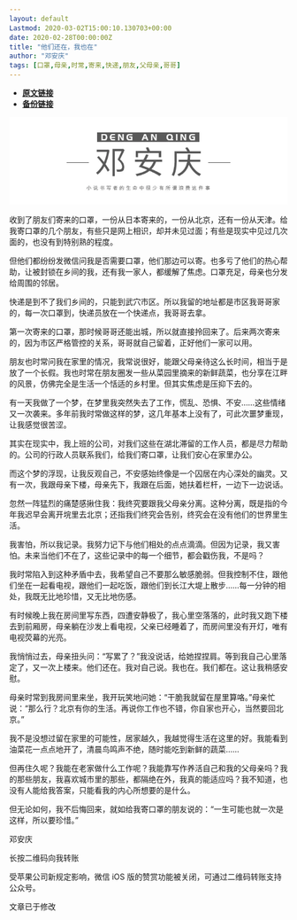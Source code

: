 ```yaml
---
layout: default
Lastmod: 2020-03-02T15:00:10.130703+00:00
date: 2020-02-28T00:00:00Z
title: "他们还在，我也在"
author: "邓安庆"
tags: [口罩,母亲,时常,寄来,快递,朋友,父母亲,哥哥]
---
```


* [**原文链接**](https://mp.weixin.qq.com/s/Qi9rWBFUg9Pa7S-tW94sJA)
* [**备份链接**](http://archive.ph/ooCZM)


![](/images/post/e7f5a439b4fcc64bfef80285a5bc689c.jpg)

收到了朋友们寄来的口罩，一份从日本寄来的，一份从北京，还有一份从天津。给我寄口罩的几个朋友，有些只是网上相识，却并未见过面；有些是现实中见过几次面的，也没有到特别熟的程度。  

但他们都纷纷发微信问我是否需要口罩，他们那边可以寄。也多亏了他们的热心帮助，让被封锁在乡间的我，还有我一家人，都缓解了焦虑。口罩充足，母亲也分发给周围的邻居。  

快递是到不了我们乡间的，只能到武穴市区。所以我留的地址都是市区我哥哥家的，每一次口罩到，快递员放在一个快递点，我哥哥去拿。

第一次寄来的口罩，那时候哥哥还能出城，所以就直接拎回来了。后来两次寄来的，因为市区严格管控的关系，哥哥就自己留着，正好他们一家可以用。

朋友也时常问我在家里的情况，我常说很好，能跟父母亲待这么长时间，相当于是放了一个长假。我也时常在朋友圈发一些从菜园里摘来的新鲜蔬菜，也分享在江畔的风景，仿佛完全是生活一个恬适的乡村里。但其实焦虑是压抑下去的。

有一天我做了一个梦，在梦里我突然失去了工作，慌乱、恐惧、不安……这些情绪又一次袭来。多年前我时常做这样的梦，这几年基本上没有了，可此次噩梦重现，让我感觉很苦涩。

其实在现实中，我上班的公司，对我们这些在湖北滞留的工作人员，都是尽力帮助的。公司的行政人员联系我们，给我们寄口罩，让我们安心在家里办公。

而这个梦的浮现，让我反观自己，不安感始终像是一个囚居在内心深处的幽灵。又有一次，我跟母亲下楼，母亲先下，我跟在后面，她扶着栏杆，一边下一边说话。

忽然一阵猛烈的痛楚感揪住我：我终究要跟我父母亲分离。这种分离，既是指的今年我迟早会离开垸里去北京；还指我们终究会告别，终究会在没有他们的世界里生活。

我害怕，所以我记录。我努力记下与他们相处的点点滴滴。但因为记录，我又害怕。未来当他们不在了，这些记录中的每一个细节，都会戳伤我，不是吗？

我时常陷入到这种矛盾中去，我希望自己不要那么敏感脆弱。但我控制不住，跟他们坐在一起看电视，跟他们一起吃饭，跟他们到长江大堤上散步……每一分钟的相处，我既无比地珍惜，又无比地伤感。

有时候晚上我在房间里写东西，四遭安静极了，我心里空落落的，此时我又跑下楼去到前厢房，母亲躺在沙发上看电视，父亲已经睡着了，而房间里没有开灯，唯有电视荧幕的光亮。

我悄悄过去，母亲扭头问：“写累了？”我没说话，给她捏捏肩。等到我自己心里落定了，又一次上楼来。他们还在。我对自己说。我也在。我们都在。这让我稍感安慰。

母亲时常到我房间里来坐，我开玩笑地问她：“干脆我就留在屋里算咯。”母亲忙说：“那么行？北京有你的生活。再说你工作也不错，你自家也开心，当然要回北京。”

我不是没想过留在家里的可能性，居家越久，我越觉得生活在这里的好。我能看到油菜花一点点地开了，清晨鸟鸣声不绝，随时能吃到新鲜的蔬菜……

但再住久呢？我能在老家做什么工作呢？我能靠写作养活自己和我的父母亲吗？我的那些朋友，我喜欢城市里的那些，都隔绝在外，我真的能适应吗？我不知道，也没有人能给我答案，只能看我的内心所想要的是什么。

但无论如何，我不后悔回来，就如给我寄口罩的朋友说的：“一生可能也就一次是这样，所以要珍惜。”

邓安庆

长按二维码向我转账

受苹果公司新规定影响，微信 iOS 版的赞赏功能被关闭，可通过二维码转账支持公众号。

文章已于修改

